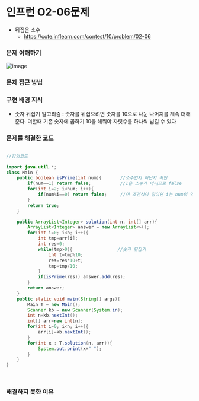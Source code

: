 # 인프런 O2-06문제
- 뒤집은 소수
  - https://cote.inflearn.com/contest/10/problem/02-06

### 문제 이해하기
![image](https://user-images.githubusercontent.com/90403366/231512440-7f7874b1-705c-4c86-a654-54c0ce95f0dc.png)

### 문제 접근 방법

### 구현 배경 지식
- 숫자 뒤집기 알고리즘 :
  숫자를 뒤집으려면 숫자를 10으로 나눈 나머지를 계속 더해준다.
  더할때 기존 숫자에 곱하기 10을 해줘야 자릿수를 하나씩 넘길 수 있다

### 문제를 해결한 코드
```java

//강의코드 

import java.util.*;
class Main {	
	public boolean isPrime(int num){       //소수인지 아닌지 확인
		if(num==1) return false;           //1은 소수가 아니므로 false
		for(int i=2; i<num; i++){          
			if(num%i==0) return false;     //이 조건식이 참이면 i는 num의 약수이므로 num은 소수가 아님
		}
		return true;
	}

	public ArrayList<Integer> solution(int n, int[] arr){
		ArrayList<Integer> answer = new ArrayList<>();
		for(int i=0; i<n; i++){
			int tmp=arr[i];
			int res=0;
			while(tmp>0){                 //숫자 뒤집기
				int t=tmp%10;
				res=res*10+t;
				tmp=tmp/10;
			}
			if(isPrime(res)) answer.add(res);
		}
		return answer;
	}
	public static void main(String[] args){
		Main T = new Main();
		Scanner kb = new Scanner(System.in);
		int n=kb.nextInt();
		int[] arr=new int[n];
		for(int i=0; i<n; i++){
			arr[i]=kb.nextInt();
		}
		for(int x : T.solution(n, arr)){
			System.out.print(x+" ");
		}
	}
}




```

### 해결하지 못한 이유

